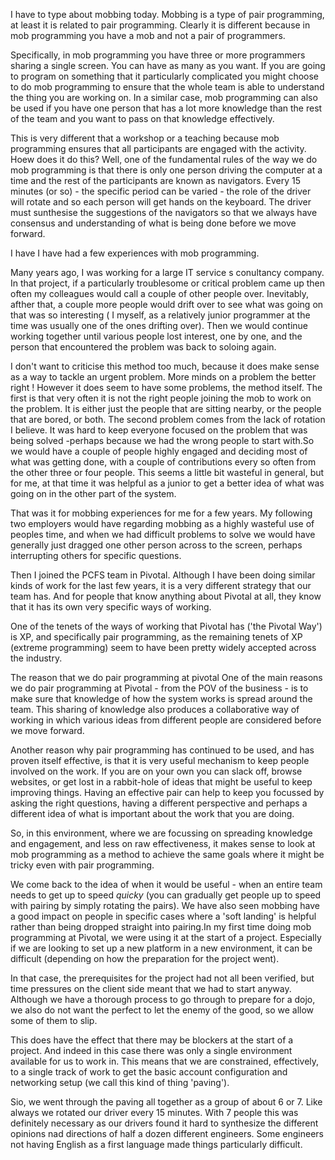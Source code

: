 ﻿I have to type about mobbing today. Mobbing is a type of pair programming, at least it is related to pair programming. Clearly it is different because in mob programming you have a mob and not a pair of programmers.

Specifically, in mob programming you have three or more programmers sharing a single screen. You can have as many as you want. If you are going to program on something that it particularly complicated you might choose to do mob programming to ensure that the whole team is able to understand the thing you are working on. In a similar case, mob programming can also be used if you have one person that has a lot more knowledge than the rest of the team and you want to pass on that knowledge effectively.

This is very different that a workshop or a teaching because mob programming ensures that all participants are engaged with the activity. Hoew does it do this? Well, one of the fundamental rules of the way we do mob programming is that there is only one person driving the computer at a time and the rest of the participants are known as navigators. Every 15 minutes (or so) - the specific period can be varied - the role of the driver will rotate and so each person will get hands on the keyboard. The driver must sunthesise the suggestions of the navigators so that we always have consensus and understanding of what is being done before we move forward.

I have ﻿I have had a few experiences with mob programming.

Many years ago, I was working for a large IT service s conultancy company. In that project, if a particularly troublesome or critical problem came up then often my colleagues would call a couple of other people over. Inevitably, afther that, a couple more people would drift over to see what was going on that was so interesting ( I myself, as a relatively junior programmer at the time was usually one of the ones drifting over). Then we would continue working together until various people lost interest, one by one, and the person that encountered the problem was back to soloing again. 

I don't want to criticise this method too much, because it does make sense as a way to tackle an urgent problem. More minds on a problem the better right ! However it does seem to have some problems, the method itself. The first is that very often it is not the right people joining the mob to work on the problem. It is either just the people that are sitting nearby, or the people that are bored, or both. The second problem comes from the lack of rotation I believe. It was hard to keep everyone focused on the problem that was being solved -perhaps because we had the wrong people to start with.﻿So we would have a couple of people highly engaged and deciding most of what was getting done, with a couple of contributions every so often from the other three or four people. This seems a little bit wasteful in general, but for me, at that time it was helpful as a junior to get a better idea of what was going on in the other part of the system.

That was it for mobbing experiences for me for a few years. My following two employers would have regarding mobbing as a highly wasteful use of peoples time, and when we had difficult problems to solve we would have generally just dragged one other person across to the screen, perhaps interrupting others for specific questions. 

Then I joined the PCFS team in Pivotal. Although I have been doing similar kinds of work for the last few years, it is a very different strategy that our team has. And for people that know anything about Pivotal at all, they know that it has its own very specific ways of working.

One of the tenets of the ways of working that Pivotal has ('the Pivotal Way') is XP, and specifically pair programming, as the remaining tenets of XP (extreme programming) seem to have been pretty widely accepted across the industry. 

The reason that we do pair programming at pivotal ﻿One of the main reasons we do pair programming at Pivotal - from the POV of the business - is to make sure that knowledge of how the system works is spread around the team. This sharing of knowledge also produces a collaborative way of working in which various ideas from different people are considered before we move forward.

Another reason why pair programming has continued to be used, and has proven itself effective, is that it is very useful mechanism to keep people involved on the work. If you are on your own you can slack off, browse websites, or get lost in a rabbit-hole of ideas that might be useful to keep improving things. Having an effective pair can help to keep you focussed by asking the right questions, having a different perspective and perhaps a different idea of what is important about the work that you are doing. 

So, in this environment, where we are focussing on spreading knowledge and engagement, and less on raw effectiveness, it makes sense to look at mob programming as a method to achieve the same goals where it might be tricky even with pair programming. 

We come back to the idea of when it would be useful - when an entire team needs to get up to speed *quicky* (you can gradually get people up to speed with pairing by simply rotating the pairs). We have also seen mobbing have a good impact on people in specific cases where a 'soft landing' is helpful rather than being dropped straight into pairing.﻿In my first time doing mob programming at Pivotal, we were using it at the start of a project. Especially if we are looking to set up a new platform in a new environment, it can be difficult (depending on how the preparation for the project went).

In that case, the prerequisites for the project had not all been verified, but time pressures on the client side meant that we had to start anyway. Although we have a thorough process to go through to prepare for a dojo, we also do not want the perfect to let the enemy of the good, so we allow some of them to slip.

This does have the effect that there may be blockers at the start of a project. And indeed in this case there was only a single environment available for us to work in. This means that we are constrained, effectively, to a single track of work to get the basic account configuration and networking setup (we call this kind of thing 'paving').

Sio, we went through the paving all together as a group of about 6 or 7. Like always we rotated our driver every 15 minutes. With 7 people this was definitely necessary as our drivers found it hard to synthesize the different opinions nad directions of half a dozen different engineers. Some engineers not having English as a first language made things particularly difficult.
